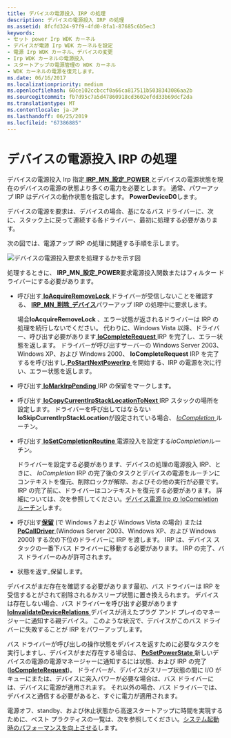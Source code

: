 ```yaml
---
title: デバイスの電源投入 IRP の処理
description: デバイスの電源投入 IRP の処理
ms.assetid: 8fcfd324-97f9-4fd0-8fa1-87685c6b5ec3
keywords:
- セット power Irp WDK カーネル
- デバイスが電源 Irp WDK カーネルを設定
- 電源 Irp WDK カーネル、デバイスの変更
- Irp WDK カーネルの電源投入
- スタートアップの電源管理の WDK カーネル
- WDK カーネルの電源を復元します。
ms.date: 06/16/2017
ms.localizationpriority: medium
ms.openlocfilehash: 60ce102ccbccf0a66ca817511b5038343086aa2b
ms.sourcegitcommit: fb7d95c7a5d47860918cd3602efdd33b69dcf2da
ms.translationtype: MT
ms.contentlocale: ja-JP
ms.lasthandoff: 06/25/2019
ms.locfileid: "67386885"
---
```

# <a name="handling-device-power-up-irps"></a>デバイスの電源投入 IRP の処理





デバイスの電源投入 Irp 指定[ **IRP\_MN\_設定\_POWER** ](https://docs.microsoft.com/windows-hardware/drivers/kernel/irp-mn-set-power)とデバイスの電源状態を現在のデバイスの電源の状態より多くの電力を必要とします。 通常、パワーアップ IRP はデバイスの動作状態を指定します。 **PowerDeviceD0**します。

デバイスの電源を要求は、デバイスの場合、基になるバス ドライバーに、次に、スタック上に戻って連続する各ドライバー、最初に処理する必要があります。

次の図では、電源アップ IRP の処理に関連する手順を示します。

![デバイスの電源投入要求を処理するかを示す図](images/devd0.png)

処理するときに、 **IRP\_MN\_設定\_POWER**要求電源投入関数またはフィルター ドライバーにする必要があります。

-   呼び出す[ **IoAcquireRemoveLock** ](https://docs.microsoft.com/windows-hardware/drivers/ddi/content/wdm/nf-wdm-ioacquireremovelock)ドライバーが受信しないことを確認する、 [ **IRP\_MN\_削除\_デバイス**](https://docs.microsoft.com/windows-hardware/drivers/kernel/irp-mn-remove-device)パワーアップ IRP の処理中に要求します。

    場合**IoAcquireRemoveLock** 、エラー状態が返されるドライバーは IRP の処理を続行しないでください。 代わりに、Windows Vista 以降、ドライバー、呼び出す必要があります[ **IoCompleteRequest** ](https://docs.microsoft.com/windows-hardware/drivers/ddi/content/wdm/nf-wdm-iocompleterequest) IRP を完了し、エラー状態を返します。 ドライバーが呼び出すサーバーの Windows Server 2003、Windows XP、および Windows 2000、 **IoCompleteRequest** IRP を完了するを呼び出すし[ **PoStartNextPowerIrp** ](https://docs.microsoft.com/windows-hardware/drivers/ddi/content/ntifs/nf-ntifs-postartnextpowerirp)を開始する、IRP の電源を次に行い、エラー状態を返します。

-   呼び出す[ **IoMarkIrpPending** ](https://docs.microsoft.com/windows-hardware/drivers/ddi/content/wdm/nf-wdm-iomarkirppending) IRP の保留をマークします。

-   呼び出す[ **IoCopyCurrentIrpStackLocationToNext** ](https://docs.microsoft.com/windows-hardware/drivers/ddi/content/wdm/nf-wdm-iocopycurrentirpstacklocationtonext) IRP スタックの場所を設定します。 ドライバーを呼び出してはならない**IoSkipCurrentIrpStackLocation**が設定されている場合、 [ *IoCompletion* ](https://docs.microsoft.com/windows-hardware/drivers/ddi/content/wdm/nc-wdm-io_completion_routine)ルーチン。

-   呼び出す[ **IoSetCompletionRoutine** ](https://docs.microsoft.com/windows-hardware/drivers/ddi/content/wdm/nf-wdm-iosetcompletionroutine)電源投入を設定する*IoCompletion*ルーチン。

    ドライバーを設定する必要があります、デバイスの処理の電源投入 IRP、ときに、 *IoCompletion* IRP の完了後のタスクとデバイスの電源をルーチンにコンテキストを復元、削除ロックが解除、およびその他の実行が必要です。 IRP の完了前に、ドライバーはコンテキストを復元する必要があります。 詳細については、次を参照してください。[デバイス電源 Irp の IoCompletion ルーチン](iocompletion-routines-for-device-power-irps.md)します。

-   呼び出す[**保留**](https://docs.microsoft.com/windows-hardware/drivers/ddi/content/wdm/nf-wdm-iocalldriver) (で Windows 7 および Windows Vista の場合) または[ **PoCallDriver** ](https://docs.microsoft.com/windows-hardware/drivers/ddi/content/ntifs/nf-ntifs-pocalldriver) (Windows Server 2003、Windows XP、および Windows 2000) する次の下位のドライバーに IRP を渡します。 IRP は、デバイス スタックの一番下バス ドライバーに移動する必要があります。 IRP の完了、バス ドライバーのみが許可されます。

-   状態を返す\_保留します。

デバイスがまだ存在を確認する必要があります最初、バス ドライバーは IRP を受信するとがされて削除されるかスリープ状態に置き換えられます。 デバイスは存在しない場合、バス ドライバーを呼び出す必要があります[ **IoInvalidateDeviceRelations** ](https://docs.microsoft.com/windows-hardware/drivers/ddi/content/wdm/nf-wdm-ioinvalidatedevicerelations)デバイスが消えたプラグ アンド プレイのマネージャーに通知する親デバイス。 このような状況で、デバイスがこのバス ドライバーに失敗することが IRP をパワーアップします。

バス ドライバーが呼び出しの操作状態をデバイスを返すために必要なタスクを実行しますし、デバイスがまだ存在する場合は、 [ **PoSetPowerState** ](https://docs.microsoft.com/windows-hardware/drivers/ddi/content/ntifs/nf-ntifs-posetpowerstate)新しいデバイスの電源の電源マネージャーに通知するには状態、および IRP の完了 ([**IoCompleteRequest**](https://docs.microsoft.com/windows-hardware/drivers/ddi/content/wdm/nf-wdm-iocompleterequest))。 ドライバーが、デバイスがスリープ状態の間に I/O がキューにまたは、デバイスに突入パワーが必要な場合は、バス ドライバーには、デバイスに電源が適用されます。 それ以外の場合、バス ドライバーでは、デバイスと通信する必要があると、すぐに電力が適用されます。

電源オフ、standby、および休止状態から高速スタートアップに時間を実現するために、ベスト プラクティスの一覧は、次を参照してください。[システム起動時のパフォーマンスを向上させる](improving-system-startup-performance.md)します。

 

 




